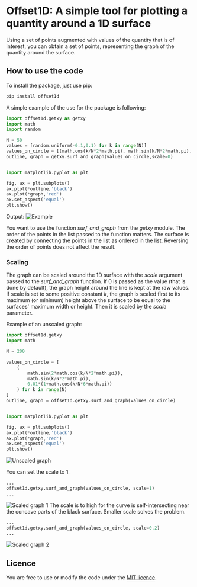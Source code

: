 # Offset1D: A simple tool for plotting a quantity around a 1D surface
Using a set of points augmented with values of the quantity that is of interest, you can obtain a set of points, representing the graph of the quantity around the surface.


## How to use the code
To install the package, just use pip:
```bash
pip install offset1d
```

A simple example of the use for the package is following:

```python
import offset1d.getxy as getxy
import math
import random

N = 50
values = [random.uniform(-0.1,0.1) for k in range(N)]
values_on_circle = [(math.cos(k/N*2*math.pi), math.sin(k/N*2*math.pi), values[k]) for k in range(N)]
outline, graph = getxy.surf_and_graph(values_on_circle,scale=0)


import matplotlib.pyplot as plt

fig, ax = plt.subplots()
ax.plot(*outline,'black')
ax.plot(*graph,'red')
ax.set_aspect('equal')
plt.show()

```
Output:
![Example](./example.png)


You want to use the function *surf_and_graph* from the *getxy* module. The order of the points in the list passed to the function matters. The surface is created by connecting the points in the list as ordered in the list. Reversing the order of points does not affect the result.

### Scaling
The graph can be scaled around the 1D surface with the *scale* argument passed to the *surf_and_graph* function. If 0 is passed as the value (that is done by default), the graph height around the line is kept at the raw values. If scale is set to some positive constant *k*, the graph is scaled first to its maximum (or minimum) height above the surface to be equal to the surfaces' maximum width or height. Then it is scaled by the *scale* parameter. 

Example of an unscaled graph:
```python
import offset1d.getxy
import math

N = 200

values_on_circle = [
    (
    	math.sin(2*math.cos(k/N*2*math.pi)), 
    	math.sin(k/N*2*math.pi), 
     	0.01*(1+math.cos(k/N*6*math.pi))
    ) for k in range(N)
]
outline, graph = offset1d.getxy.surf_and_graph(values_on_circle)


import matplotlib.pyplot as plt

fig, ax = plt.subplots()
ax.plot(*outline,'black')
ax.plot(*graph,'red')
ax.set_aspect('equal')
plt.show()
```
![Unscaled graph](./example_unscaled.png)

You can set the scale to 1:
```python
...
offset1d.getxy.surf_and_graph(values_on_circle, scale=1)
...
```
![Scaled graph 1](./example_scaled_1.png)
The scale is to high for the curve is self-intersecting near the concave parts of the black surface. Smaller scale solves the problem.
```python
...
offset1d.getxy.surf_and_graph(values_on_circle, scale=0.2)
...
```
![Scaled graph 2](./example_scaled_2.png)


## Licence
You are free to use or modify the code under the [MIT licence](./LICENCE).